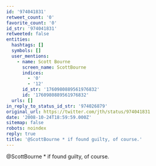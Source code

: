 ```yaml
---
id: '974041831'
retweet_count: '0'
favorite_count: '0'
id_str: '974041831'
retweeted: false
entities:
  hashtags: []
  symbols: []
  user_mentions:
    - name: Scott Bourne
      screen_name: ScottBourne
      indices:
        - '0'
        - '12'
      id_str: '1760980889561976832'
      id: '1760980889561976832'
  urls: []
in_reply_to_status_id_str: '974026879'
original_url: https://twitter.com/jth/status/974041831
date: '2008-10-24T18:59:59.000Z'
sitemap: false
robots: noindex
reply: true
title: '@ScottBourne * if found guilty, of course.'
---
```


@ScottBourne * if found guilty, of course.